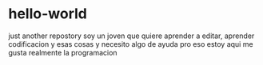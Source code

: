 # hello-world
just another repostory
soy un joven que quiere aprender a editar, aprender codificacion y esas cosas y necesito algo de ayuda pro eso estoy aqui 
me gusta realmente la programacion 
